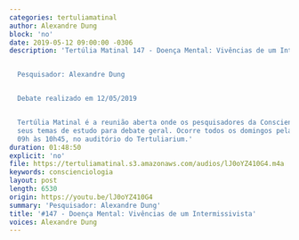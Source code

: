 ```yaml
---
categories: tertuliamatinal
author: Alexandre Dung
block: 'no'
date: 2019-05-12 09:00:00 -0306
description: 'Tertúlia Matinal 147 - Doença Mental: Vivências de um Intermissivista


  Pesquisador: Alexandre Dung


  Debate realizado em 12/05/2019


  Tertúlia Matinal é a reunião aberta onde os pesquisadores da Conscienciologia apresentam
  seus temas de estudo para debate geral. Ocorre todos os domingos pela manhã, das
  09h às 10h45, no auditório do Tertuliarium.'
duration: 01:48:50
explicit: 'no'
file: https://tertuliamatinal.s3.amazonaws.com/audios/lJ0oYZ410G4.m4a
keywords: conscienciologia
layout: post
length: 6530
origin: https://youtu.be/lJ0oYZ410G4
summary: 'Pesquisador: Alexandre Dung'
title: '#147 - Doença Mental: Vivências de um Intermissivista'
voices: Alexandre Dung
---
```


